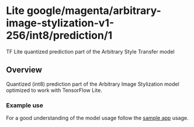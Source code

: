 # Lite google/magenta/arbitrary-image-stylization-v1-256/int8/prediction/1
TF Lite quantized prediction part of the Arbitrary Style Transfer model

<!-- asset-path: legacy -->
<!-- parent-model: google/magenta/arbitrary-image-stylization-v1-256/2 -->
<!-- colab: https://colab.research.google.com/github/tensorflow/tensorflow/blob/master/tensorflow/lite/g3doc/examples/style_transfer/overview.ipynb -->

## Overview
Quantized (int8) prediction part of the Arbitrary Image Stylization model
optimized to work with TensorFlow Lite.

### Example use
For a good understanding of the model usage follow the
[sample app](https://github.com/tensorflow/examples/blob/master/lite/examples/style_transfer/android/app/src/main/java/org/tensorflow/lite/examples/styletransfer/StyleTransferModelExecutor.kt)
usage.
